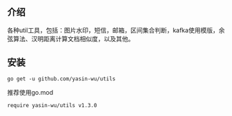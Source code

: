 ## 介绍
各种util工具，包括：图片水印，短信，邮箱，区间集合判断，kafka使用模版，余弦算法、汉明距离计算文档相似度，以及其他。
## 安装
````
go get -u github.com/yasin-wu/utils
````
推荐使用go.mod
````
require yasin-wu/utils v1.3.0
````
